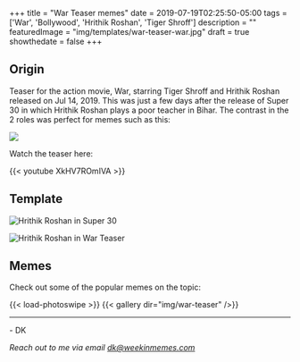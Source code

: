 +++
title = "War Teaser memes"
date = 2019-07-19T02:25:50-05:00
tags = ['War', 'Bollywood', 'Hrithik Roshan', 'Tiger Shroff']
description = ""
featuredImage = "img/templates/war-teaser-war.jpg"
draft = true
showthedate = false
+++


## Origin

Teaser for the action movie, War, starring Tiger Shroff and Hrithik Roshan released on Jul 14, 2019. This was just a few days after the release of Super 30 in which Hrithik Roshan plays a poor teacher in Bihar. The contrast in the 2 roles was perfect for memes such as this:
<!--more-->

![](img/war-teaser/war-teaser-014.png)

Watch the teaser here:

{{< youtube XkHV7ROmIVA >}}



## Template

![Hrithik Roshan in Super 30](img/templates/war-teaser-super-30.jpg)

![Hrithik Roshan in War Teaser](img/templates/war-teaser-war.jpg)


## Memes

Check out some of the popular memes on the topic:

{{< load-photoswipe >}}
{{< gallery dir="img/war-teaser" />}}


---
\- DK

*Reach out to me via email dk@weekinmemes.com*